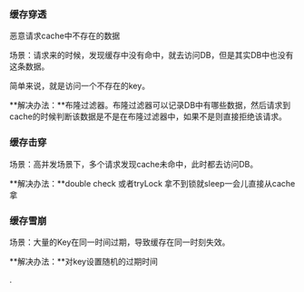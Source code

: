 ### 缓存穿透

恶意请求cache中不存在的数据

场景：请求来的时候，发现缓存中没有命中，就去访问DB，但是其实DB中也没有这条数据。

简单来说，就是访问一个不存在的key。

**解决办法：**布隆过滤器。布隆过滤器可以记录DB中有哪些数据，然后请求到cache的时候判断该数据是不是在布隆过滤器中，如果不是则直接拒绝该请求。



### 缓存击穿

场景：高并发场景下，多个请求发现cache未命中，此时都去访问DB。

**解决办法：**double check 或者tryLock 拿不到锁就sleep一会儿直接从cache拿



### 缓存雪崩

场景：大量的Key在同一时间过期，导致缓存在同一时刻失效。

**解决办法：**对key设置随机的过期时间



.
